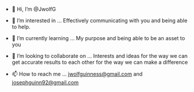 - 👋 Hi, I’m @JwolfG
- 👀 I’m interested in ... Effectively communicating with you and being able to help.
- 🌱 I’m currently learning ... My purpose and being able to be an asset to you
- 💞️ I’m looking to collaborate on ... Interests and ideas for the way we can get accurate results to each other for the way we can make a difference 

- 📫 How to reach me ... jwolfguinness@gmail.com and josephguinn92@gmail.com

<!---
JwolfG/JwolfG is a ✨ special ✨ repository because its `README.md` (this file) appears on your GitHub profile.
You can click the Preview link to take a look at your changes.
--->

